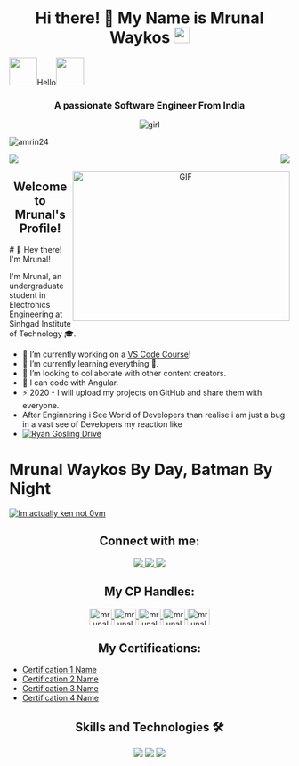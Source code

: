 <h1 align="center">Hi there! 🙋 My Name is Mrunal Waykos <img src="https://media.giphy.com/media/hvRJCLFzcasrR4ia7z/giphy.gif" width="28"></h1>

 <img src="https://i.pinimg.com/originals/01/63/6c/01636c5434cd0462086620c60fdfec16.gif" width="50px">Hello<img src="https://media.giphy.com/media/12oufCB0MyZ1Go/giphy.gif" width="50">
 <h3 align="center">A passionate Software Engineer From India</h3>

 <p align="center">
  <img src="https://github.com/Amrin24/Amrin24/assets/141571950/936e46e4-5538-404e-8a99-a4662e2a4334" alt="girl">
</p>
 

<p align="left"> <img src="https://komarev.com/ghpvc/?username=amrin24&label=Profile%20views&color=0e75b6&style=flat" alt="amrin24" /> </p>
<p>
  <a href="https://count.getloli.com"><img src="https://count.getloli.com/get/@demo?theme=rule34" /></a>
    <img src="https://weather-icon.journeyad.repl.co/@Chennai?v=1" align="right">
 </p>
<p align="center">
 
  <img align="right" alt="GIF" src="https://github.com/anproghub/anproghub/blob/master/gif.gif?raw=true" width="390" height="270" />
</p>

<h2 align="center">Welcome to Mrunal's Profile!</h2>
# 👋 Hey there! I'm Mrunal!



I'm Mrunal, an undergraduate student in Electronics Engineering at Sinhgad Institute of Technology 🎓.

- 🔭 I’m currently working on a [VS Code Course][website]!
- 🌱 I’m currently learning everything 🤣.
- 👯 I’m looking to collaborate with other content creators.
- 🥅 I can code with Angular.
- ⚡ 2020 - I will upload my projects on GitHub and share them with everyone.
- After Enginnering i See World of Developers than realise i am just a bug in a vast see of Developers my reaction like
- [![Ryan Gosling Drive](https://media.tenor.com/oD-37469E8YAAAAC/ryan-gosling-drive.gif)](https://youtu.be/PJEJHU7wYxs)

# Mrunal Waykos By Day, Batman By Night

[![Im actually ken not 0vm](https://github-production-user-asset-6210df.s3.amazonaws.com/79897291/258580047-745cf172-98d5-426a-a306-59f337c1a626.gif)](https://youtu.be/54P0GQEM4w8)
<h2 align="center">Connect with me:</h2>

<p align="center">
  <a href="https://instagram.com/mr.ykos________?igshid=Y2M0YTlkZGNmOQ==">
    <img src="https://img.shields.io/badge/Instagram-%23E4405F.svg?&style=flat-square&logo=instagram&logoColor=white">
  </a>
  <a href="https://instagram.com/tech_geniushub?igshid=MzNlNGNkZWQ4Mg==">
    <img src="https://img.shields.io/badge/Instagram-%23E4405F.svg?&style=flat-square&logo=instagram&logoColor=white">
  </a>
  <a href="channel/UCgxPVGIvFsEc9VDNamZHCeA">
    <img src="https://img.shields.io/badge/Youtube-%ff0000.svg?&style=flat-triangle&logo=youtube&logoColor=white">
  </a>
</p>

<h2 align="center">My CP Handles:</h2>

<p align="center">
  <a href="https://www.hackerearth.com/@mrunalwaykos15" target="blank">
    <img align="center" src="https://raw.githubusercontent.com/rahuldkjain/github-profile-readme-generator/src/images/icons/Social/hackerearth.svg" alt="mrunalwaykos" height="30" width="40" />
  </a>
  <a href="https://trailblazer.me/id/mrunalwaykos" target="blank">
    <img align="center" src="https://raw.githubusercontent.com/rahuldkjain/github-profile-readme-generator/src/images/icons/Social/trailblazer.me.svg" alt="mrunalwaykos" height="30" width="40" />
  </a>
  <a href="https://www.kaggle.com/munnareview" target="blank">
    <img align="center" src="https://raw.githubusercontent.com/rahuldkjain/github-profile-readme-generator/src/images/icons/Social/kaggle.svg" alt="mrunalwaykos" height="30" width="40" />
  </a>
   <a href="https://www.behance.net/mrunalwaykos" target="blank">
    <img align="center" src="https://raw.githubusercontent.com/rahuldkjain/github-profile-readme-generator/src/images/icons/Social/kaggle.svg" alt="mrunalwaykos" height="30" width="40" />
  </a>
 </a>
   <a href="https://codepen.io/your-work" target="blank">
    <img align="center" src="https://raw.githubusercontent.com/rahuldkjain/github-profile-readme-generator/src/images/icons/Social/kaggle.svg" alt="mrunalwaykos" height="30" width="40" />
  </a>
</p>

<h2 align="center">My Certifications:</h2>

- [Certification 1 Name](https://www.freecodecamp.org/certification/Mykos/front-end-development-libraries/n)
- [Certification 2 Name](https://www.freecodecamp.org/certification/Mykos/responsive-web-design)
- [Certification 3 Name](https://www.freecodecamp.org/certification/Mykos/javascript-algorithms-and-data-structures)
- [Certification 4 Name](https://www.freecodecamp.org/certification/Mykos/machine-learning-with-python-v7)

<h2 align="center">Skills and Technologies 🛠️</h2>

<p align="center">
  <img src="https://img.shields.io/badge/Assembly%20-%23525252.svg?logo=mega&logoColor=white">
  <img src="https://img.shields.io/badge/Python%20-%233776AB.svg?logo=python&logoColor=white">
  <img src="https://img.shields.io/badge/Angular%20-%23DD0031.svg?logo=angular&logoColor=white">
</p>

[website]: https://www.youtube.com/watch?v=dQw4w9WgXcQ
